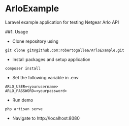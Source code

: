 # ArloExample
Laravel example application for testing Netgear Arlo API

##1. Usage
- Clone repository using<br>
``` 
git clone git@github.com:robertogallea/ArloExample.git
```

- Install packages and setup application
```
composer install
```

- Set the following variable in .env
```
ARLO_USER=<yourusername>
ARLO_PASSWORD=<yourpassword>
```

- Run demo
```
php artisan serve
```

- Navigate to http://localhost:8080
